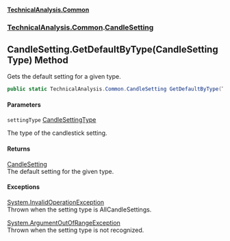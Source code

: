 #### [TechnicalAnalysis.Common](Atypical.TechnicalAnalysis.Common.md 'Atypical.TechnicalAnalysis.Common')
### [TechnicalAnalysis.Common](Atypical.TechnicalAnalysis.Common.md#TechnicalAnalysis.Common 'TechnicalAnalysis.Common').[CandleSetting](CandleSetting.md 'TechnicalAnalysis.Common.CandleSetting')

## CandleSetting.GetDefaultByType(CandleSettingType) Method

Gets the default setting for a given type.

```csharp
public static TechnicalAnalysis.Common.CandleSetting GetDefaultByType(TechnicalAnalysis.Common.CandleSettingType settingType);
```
#### Parameters

<a name='TechnicalAnalysis.Common.CandleSetting.GetDefaultByType(TechnicalAnalysis.Common.CandleSettingType).settingType'></a>

`settingType` [CandleSettingType](CandleSettingType.md 'TechnicalAnalysis.Common.CandleSettingType')

The type of the candlestick setting.

#### Returns
[CandleSetting](CandleSetting.md 'TechnicalAnalysis.Common.CandleSetting')  
The default setting for the given type.

#### Exceptions

[System.InvalidOperationException](https://docs.microsoft.com/en-us/dotnet/api/System.InvalidOperationException 'System.InvalidOperationException')  
Thrown when the setting type is AllCandleSettings.

[System.ArgumentOutOfRangeException](https://docs.microsoft.com/en-us/dotnet/api/System.ArgumentOutOfRangeException 'System.ArgumentOutOfRangeException')  
Thrown when the setting type is not recognized.